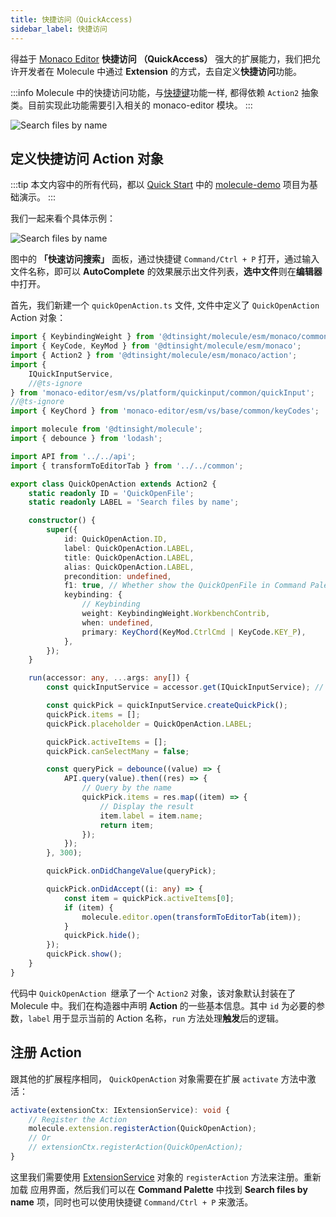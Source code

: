 ```yaml
---
title: 快捷访问（QuickAccess)
sidebar_label: 快捷访问
---
```


得益于 [Monaco Editor](https://microsoft.github.io/monaco-editor/) **快捷访问 （QuickAccess）** 强大的扩展能力，我们把允许开发者在 Molecule 中通过 **Extension** 的方式，去自定义**快捷访问**功能。

:::info
Molecule 中的快捷访问功能，与[快捷键](./extend-keybinding.md)功能一样, 都得依赖 `Action2` 抽象类。目前实现此功能需要引入相关的 monaco-editor 模块。
:::

![Search files by name](/img/guides/extend-quickAccess-1.png)

## 定义快捷访问 Action 对象

:::tip
本文内容中的所有代码，都以 [Quick Start](../quick-start) 中的 [molecule-demo](https://github.com/DTStack/molecule-examples/tree/main/packages/molecule-demo) 项目为基础演示。
:::

我们一起来看个具体示例：

![Search files by name](/img/guides/extend-quickAccess.png)

图中的 **「快速访问搜索」** 面板，通过快捷键 `Command/Ctrl + P` 打开，通过输入文件名称，即可以 **AutoComplete** 的效果展示出文件列表，**选中文件**则在**编辑器**中打开。

首先，我们新建一个 `quickOpenAction.ts` 文件, 文件中定义了 `QuickOpenAction` Action 对象：

```ts title="/src/extensions/theFirstExtension/quickOpenAction.ts"
import { KeybindingWeight } from '@dtinsight/molecule/esm/monaco/common';
import { KeyCode, KeyMod } from '@dtinsight/molecule/esm/monaco';
import { Action2 } from '@dtinsight/molecule/esm/monaco/action';
import {
    IQuickInputService,
    //@ts-ignore
} from 'monaco-editor/esm/vs/platform/quickinput/common/quickInput';
//@ts-ignore
import { KeyChord } from 'monaco-editor/esm/vs/base/common/keyCodes';

import molecule from '@dtinsight/molecule';
import { debounce } from 'lodash';

import API from '../../api';
import { transformToEditorTab } from '../../common';

export class QuickOpenAction extends Action2 {
    static readonly ID = 'QuickOpenFile';
    static readonly LABEL = 'Search files by name';

    constructor() {
        super({
            id: QuickOpenAction.ID,
            label: QuickOpenAction.LABEL,
            title: QuickOpenAction.LABEL,
            alias: QuickOpenAction.LABEL,
            precondition: undefined,
            f1: true, // Whether show the QuickOpenFile in Command Palette
            keybinding: {
                // Keybinding
                weight: KeybindingWeight.WorkbenchContrib,
                when: undefined,
                primary: KeyChord(KeyMod.CtrlCmd | KeyCode.KEY_P),
            },
        });
    }

    run(accessor: any, ...args: any[]) {
        const quickInputService = accessor.get(IQuickInputService); // Get the quickInput

        const quickPick = quickInputService.createQuickPick();
        quickPick.items = [];
        quickPick.placeholder = QuickOpenAction.LABEL;

        quickPick.activeItems = [];
        quickPick.canSelectMany = false;

        const queryPick = debounce((value) => {
            API.query(value).then((res) => {
                // Query by the name
                quickPick.items = res.map((item) => {
                    // Display the result
                    item.label = item.name;
                    return item;
                });
            });
        }, 300);

        quickPick.onDidChangeValue(queryPick);

        quickPick.onDidAccept((i: any) => {
            const item = quickPick.activeItems[0];
            if (item) {
                molecule.editor.open(transformToEditorTab(item));
            }
            quickPick.hide();
        });
        quickPick.show();
    }
}
```

代码中 `QuickOpenAction `继承了一个 `Action2` 对象，该对象默认封装在了 Molecule 中。我们在构造器中声明 **Action** 的一些基本信息。其中 `id` 为必要的参数，`label` 用于显示当前的 Action 名称，`run` 方法处理**触发**后的逻辑。

## 注册 Action

跟其他的扩展程序相同， `QuickOpenAction` 对象需要在扩展 `activate` 方法中激活：

```ts
activate(extensionCtx: IExtensionService): void {
    // Register the Action
    molecule.extension.registerAction(QuickOpenAction);
    // Or
    // extensionCtx.registerAction(QuickOpenAction);
}
```

这里我们需要使用 [ExtensionService](../api/interfaces/molecule.IExtensionService) 对象的 `registerAction` 方法来注册。重新加载
应用界面，然后我们可以在 **Command Palette** 中找到 **Search files by name** 项，同时也可以使用快捷键 `Command/Ctrl + P` 来激活。

